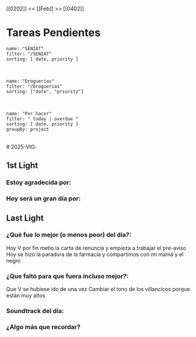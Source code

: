 [[0202]] << [[Feb]] >> [[0402]]

# Tareas Pendientes

```todoist
name: "SENIAT"
filter: "/SENIAT"
sorting: [ date, priority ]
```

<br/>

```todoist
name: "Droguerias"
filter: "/Droguerias"
sorting: ["date", "priority"]
```

<br/>

```todoist
name: "Por hacer"
filter: " today | overdue "
sorting: [ date, priority ]
groupBy: project
```

<br/>
# 2025-VIG:

## 1st Light

### Estoy agradecida por:

### Hoy será un gran día por:

## Last Light

### ¿Qué fue lo mejor (o menos peor) del día?:
Hoy V por fin metio la carta de renuncia y empieza a trabajar el pre-aviso
Hoy se hizo la paradura de la farmacia y compartimos con mi mamá y el negro 
### ¿Que faltó para que fuera incluso mejor?:
Que V se hubiese ido de una vez
Cambiar el tono de los villancicos porque están muy altos 
### Soundtrack del día:

### ¿Algo más que recordar?